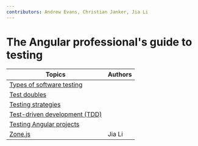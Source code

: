 ```yaml
---
contributors: Andrew Evans, Christian Janker, Jia Li
---
```


# The Angular professional's guide to testing

| Topics                                                            | Authors |
| ----------------------------------------------------------------- | ------- |
| [Types of software testing](./types-of-software-testing.md)       |         |
| [Test doubles](./test-doubles.md)                                 |         |
| [Testing strategies](./testing-strategies.md)                     |         |
| [Test-driven development (TDD)](./test-driven-development-tdd.md) |         |
| [Testing Angular projects](./testing-angular-projects.md)         |         |
| [Zone.js](./zonejs.md)                                            | Jia Li  |
